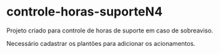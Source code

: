 # controle-horas-suporteN4
Projeto criado para controle de horas de suporte em caso de sobreaviso.

Necessário cadastrar os plantões para adicionar os acionamentos.
